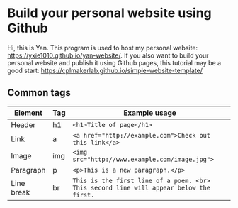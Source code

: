 # Build your personal website using Github
Hi, this is Yan. This program is used to host my personal website: https://yxie1010.github.io/yan-website/.
If you also want to build your personal website and publish it using Github pages, this tutorial may be a good start: https://cplmakerlab.github.io/simple-website-template/

## Common tags
Element | Tag | Example usage
--- | --- | ---
Header | h1 | ```<h1>Title of page</h1>```
Link | a | ```<a href="http://example.com">Check out this link</a>```
Image | img | ```<img src="http://www.example.com/image.jpg">```
Paragraph | p | ```<p>This is a new paragraph.</p>```
Line break | br | ```This is the first line of a poem. <br> This second line will appear below the first. ```
